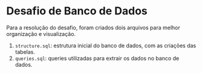 # Desafio de Banco de Dados
  
Para a resolução do desafio, foram criados dois arquivos para melhor organização e visualização.  
  
1. `structure.sql`: estrutura inicial do banco de dados, com as criações das tabelas.
2. `queries.sql`: queries utilizadas para extrair os dados no banco de dados.
  